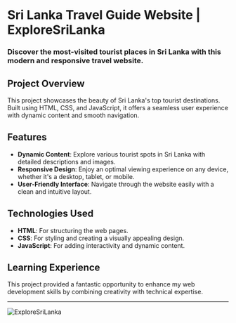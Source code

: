 # Sri Lanka Travel Guide Website | **ExploreSriLanka**

### Discover the most-visited tourist places in Sri Lanka with this modern and responsive travel website.


## Project Overview

This project showcases the beauty of Sri Lanka's top tourist destinations. Built using HTML, CSS, and JavaScript, it offers a seamless user experience with dynamic content and smooth navigation.


## Features

* **Dynamic Content**: Explore various tourist spots in Sri Lanka with detailed descriptions and images.
* **Responsive Design**: Enjoy an optimal viewing experience on any device, whether it's a desktop, tablet, or mobile.
* **User-Friendly Interface**: Navigate through the website easily with a clean and intuitive layout.


## Technologies Used

* **HTML**: For structuring the web pages.
* **CSS**: For styling and creating a visually appealing design.
* **JavaScript**: For adding interactivity and dynamic content.


## Learning Experience

This project provided a fantastic opportunity to enhance my web development skills by combining creativity with technical expertise.


***

![ExploreSriLanka](https://drive.google.com/file/d/1MGXjazFyVUMKrWEpfrBVsv_6ekO02TNe/view?usp=drive_link)
